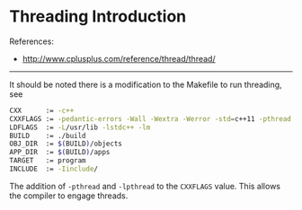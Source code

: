 # Threading Introduction


References:
- http://www.cplusplus.com/reference/thread/thread/

---

It should be noted there is a modification to the 
Makefile to run threading, see
```bash
CXX      := -c++
CXXFLAGS := -pedantic-errors -Wall -Wextra -Werror -std=c++11 -pthread -lpthread
LDFLAGS  := -L/usr/lib -lstdc++ -lm
BUILD    := ./build
OBJ_DIR  := $(BUILD)/objects
APP_DIR  := $(BUILD)/apps
TARGET   := program
INCLUDE  := -Iinclude/
```

The addition of `-pthread` and `-lpthread` to the `CXXFLAGS`
value.  This allows the compiler to engage threads.
